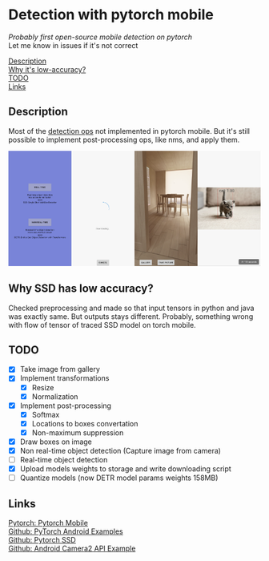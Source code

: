 # Detection with pytorch mobile
*Probably first open-source mobile detection on pytorch*  
Let me know in issues if it's not correct  
  
[Description](#description)  
[Why it's low-accuracy?](#why-ssd-has-low-accuracy)  
[TODO](#todo)  
[Links](#links)

## Description
Most of the [detection ops](https://pytorch.org/docs/stable/torchvision/ops.html) not implemented in pytorch mobile. 
But it's still possible to implement post-processing ops, like nms, and apply them.
  
<img src="https://raw.githubusercontent.com/temirgaliyev/pytorch_mobile_detection/master/static/main.png" width=25% height=25%><img src="https://raw.githubusercontent.com/temirgaliyev/pytorch_mobile_detection/master/static/downloading.png" width=25% height=25%><img src="https://raw.githubusercontent.com/temirgaliyev/pytorch_mobile_detection/master/static/capturing.png" width=25% height=25%><img src="https://raw.githubusercontent.com/temirgaliyev/pytorch_mobile_detection/master/static/result.png" width=25% height=25%>


## Why SSD has low accuracy?
Checked preprocessing and made so that input tensors in python and java was exactly same. But outputs stays different. Probably, something wrong with flow of tensor of traced SSD model on torch mobile. 

## TODO
- [x] Take image from gallery
- [x] Implement transformations
  - [x] Resize
  - [x] Normalization
- [x] Implement post-processing
  - [x] Softmax
  - [x] Locations to boxes convertation
  - [x] Non-maximum suppression
- [x] Draw boxes on image
- [x] Non real-time object detection (Capture image from camera)
- [ ] Real-time object detection
- [x] Upload models weights to storage and write downloading script
- [ ] Quantize models (now DETR model params weights 158MB)

## Links
[Pytorch: Pytorch Mobile](https://pytorch.org/mobile/android/)  
[Github: PyTorch Android Examples](https://github.com/pytorch/android-demo-app)  
[Github: Pytorch SSD](https://github.com/qfgaohao/pytorch-ssd)  
[Github: Android Camera2 API Example](https://github.com/Jiankai-Sun/Android-Camera2-API-Example)

